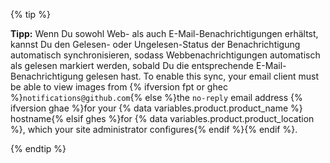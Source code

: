 {% tip %}

**Tipp:** Wenn Du sowohl Web- als auch E-Mail-Benachrichtigungen erhältst, kannst Du den Gelesen- oder Ungelesen-Status der Benachrichtigung automatisch synchronisieren, sodass Webbenachrichtigungen automatisch als gelesen markiert werden, sobald Du die entsprechende E-Mail-Benachrichtigung gelesen hast. To enable this sync, your email client must be able to view images from {% ifversion fpt or ghec %}`notifications@github.com`{% else %}the `no-reply` email address {% ifversion ghae %}for your {% data variables.product.product_name %} hostname{% elsif ghes %}for {% data variables.product.product_location %}, which your site administrator configures{% endif %}{% endif %}.

{% endtip %}
